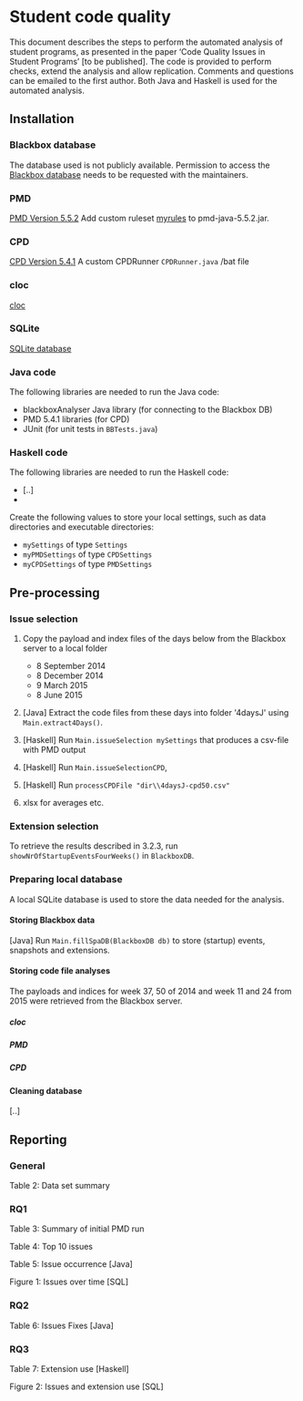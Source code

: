 # Student code quality

This document describes the steps to perform the automated analysis of student programs, as presented in the paper ‘Code Quality Issues in Student Programs’ [to be published].
The code is provided to perform checks, extend the analysis and allow replication. Comments and questions can be emailed to the first author.
Both Java and Haskell is used for the automated analysis.

## Installation


### Blackbox database

The database used is not publicly available. Permission to access the [Blackbox database](https://www.bluej.org/blackbox.html) needs to be requested with the maintainers.

### PMD
[PMD Version 5.5.2](http://pmd.github.io/pmd-5.5.2/)
Add custom ruleset [myrules](./PMD/myrules.xml) to pmd-java-5.5.2.jar.

### CPD
[CPD Version 5.4.1](http://pmd.github.io/pmd-5.4.1/usage/cpd-usage.html)
A custom CPDRunner `CPDRunner.java` /bat file

### cloc
[cloc](https://github.com/AlDanial/cloc)

### SQLite 
[SQLite database](https://www.sqlite.org/)

### Java code
The following libraries are needed to run the Java code:
* blackboxAnalyser Java library (for connecting to the Blackbox DB)
* PMD 5.4.1 libraries (for CPD)
* JUnit (for unit tests in `BBTests.java`)

### Haskell code
The following libraries are needed to run the Haskell code:
* [..]
*

Create the following values to store your local settings, such as data directories and executable directories:
* `mySettings` of type `Settings`
* `myPMDSettings` of type `CPDSettings`
* `myCPDSettings` of type `PMDSettings`

## Pre-processing

### Issue selection

1. Copy the payload and index files of the days below from the Blackbox server to a local folder
   * 8 September 2014 
   * 8 December 2014
   * 9 March 2015
   * 8 June 2015

2. [Java] Extract the code files from these days into folder '4daysJ' using `Main.extract4Days()`.

3. [Haskell] Run `Main.issueSelection mySettings` that produces a csv-file with PMD output
4. [Haskell] Run `Main.issueSelectionCPD`,
5. [Haskell] Run `processCPDFile "dir\\4daysJ-cpd50.csv"`
6. xlsx for averages etc.

### Extension selection

To retrieve the results described in 3.2.3, run `showNrOfStartupEventsFourWeeks()` in `BlackboxDB`.

### Preparing local database

A local SQLite database is used to store the data needed for the analysis.
<schema>

#### Storing Blackbox data
[Java] Run `Main.fillSpaDB(BlackboxDB db)` to store (startup) events, snapshots and extensions.

#### Storing code file analyses
The payloads and indices for week 37, 50 of 2014 and week 11 and 24 from 2015 were retrieved from the Blackbox server.

##### cloc
##### PMD
##### CPD

#### Cleaning database
[..]

## Reporting

### General

Table 2: Data set summary

### RQ1
Table 3: Summary of initial PMD run

Table 4: Top 10 issues

Table 5: Issue occurrence
[Java]

Figure 1: Issues over time
[SQL]
### RQ2

Table 6: Issues Fixes
[Java]

### RQ3

Table 7: Extension use
[Haskell]

Figure 2: Issues and extension use
[SQL]
